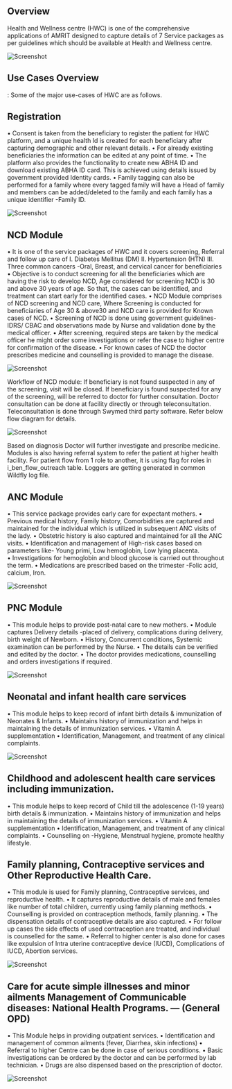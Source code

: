 ## Overview 

Health and Wellness centre (HWC) is one of the comprehensive applications of AMRIT designed to capture details of 7 Service packages as per guidelines which should be available at Health and Wellness centre.

![Screenshot](/module-guides/img/hwc-overview.png)

## Use Cases Overview
: Some of the major use-cases of HWC are as follows.

## Registration  
•	Consent is taken from the beneficiary to register the patient for HWC platform, and a unique health Id is created for each beneficiary after capturing demographic and other relevant details. 
•	For already existing beneficiaries the information can be edited at any point of time.
•	The platform also provides the functionality to create new ABHA ID and download existing ABHA ID card. This is achieved using details issued by government provided Identity cards.
•	Family tagging can also be performed for a family where every tagged family will have a Head of family and members can be added/deleted to the family and each family has a unique identifier -Family ID.

![Screenshot](/module-guides/img/hwc-registration-flow.png)

## NCD Module
•	It is one of the service packages of HWC and it covers screening, Referral and follow up care of 
I.	Diabetes Mellitus (DM)
II.	Hypertension (HTN)
III.	Three common cancers -Oral, Breast, and cervical cancer for beneficiaries 
•	Objective is to conduct screening for all the beneficiaries which are having the risk to develop NCD, Age considered for screening NCD is 30 and above 30 years of age. So that, the cases can be identified, and treatment can start early for the identified cases.
•	NCD Module comprises of NCD screening and NCD care, Where Screening is conducted for beneficiaries of Age 30 & above30 and NCD care is provided for Known cases of NCD.
•	Screening of NCD is done using government guidelines- IDRS/ CBAC and observations made by Nurse and validation done by the medical officer.
•	After screening, required steps are taken by the medical officer he might order some investigations or refer the case to higher centre for confirmation of the disease.
•	For known cases of NCD the doctor prescribes medicine and counselling is provided to manage the disease.

![Screenshot](/module-guides/img/hwc-ncd-flow.png)


Workflow of NCD module:
If beneficiary is not found suspected in any of the screening, visit will be closed.
If beneficiary is found suspected for any of the screening, will be referred to doctor for further consultation.
Doctor consultation can be done at facility directly or through teleconsultation.
Teleconsultation is done through Swymed third party software. Refer below flow diagram for details.

![Screenshot](/module-guides/img/hwc-teleconsultation-flow.png)

Based on diagnosis Doctor will further investigate and prescribe medicine.
Modules is also having referral system to refer the patient at higher health facility.
For patient flow from 1 role to another, it is using flag for roles in i_ben_flow_outreach table.
Loggers are getting generated in common Wildfly log file.


## ANC Module
•	This service package provides early care for expectant mothers.
•	Previous medical history, Family history, Comorbidities are captured and maintained for the individual which is utilized in subsequent ANC visits of the lady.
•	Obstetric history is also captured and maintained for all the ANC visits.
•	Identification and management of High-risk cases based on parameters like- Young primi, Low hemoglobin, Low lying placenta.  
•	Investigations for hemoglobin and blood glucose is carried out throughout the term.
•	Medications are prescribed based on the trimester -Folic acid, calcium, Iron.

![Screenshot](/module-guides/img/hwc-anc-flow.png)


## PNC Module
•	This module helps to provide post-natal care to new mothers.
•	Module captures Delivery details -placed of delivery, complications during delivery, birth weight of Newborn.
•	History, Concurrent conditions, Systemic examination can be performed by the Nurse. 
•	The details can be verified and edited by the doctor.
•	The doctor provides medications, counselling and orders investigations if required.

![Screenshot](/module-guides/img/hwc-pnc-flow.png)

## Neonatal and infant health care services
•	This module helps to keep record of infant birth details & immunization of Neonates & Infants.
•	Maintains history of immunization and helps in maintaining the details of immunization services.
•	Vitamin A supplementation 
•	Identification, Management, and treatment of any clinical complaints.

![Screenshot](/module-guides/img/hwc-neonatal-flow.png)

## Childhood and adolescent health care services including immunization.
•	This module helps to keep record of Child till the adolescence (1-19 years) birth details & immunization.
•	Maintains history of immunization and helps in maintaining the details of immunization services.
•	Vitamin A supplementation 
•	Identification, Management, and treatment of any clinical complaints.
•	Counselling on -Hygiene, Menstrual hygiene, promote healthy lifestyle.


## Family planning, Contraceptive services and Other Reproductive Health Care. 
•	  This module is used for Family planning, Contraceptive services, and reproductive health.
•	It captures reproductive details of male and females like number of total children, currently using family planning methods. 
•	Counselling is provided on contraception methods, family planning.
•	The dispensation details of contraceptive details are also captured.
•	For follow up cases the side effects of used contraception are treated, and individual is counselled for the same.
•	Referral to higher center is also done for cases like expulsion of Intra uterine contraceptive device (IUCD), Complications of IUCD, Abortion services.

![Screenshot](/module-guides/img/hwc-family-planning-flow.png)

## Care for acute simple illnesses and minor ailments Management of Communicable diseases: National Health Programs. — (General OPD) 
•	This Module helps in providing outpatient services.
•	Identification and management of common ailments (fever, Diarrhea, skin infections)
•	 Referral to higher Centre can be done in case of serious conditions.
•	Basic investigations can be ordered by the doctor and can be performed by lab technician.
•	Drugs are also dispensed based on the prescription of doctor.

![Screenshot](/module-guides/img/hwc-communicable-disease-flow.png)